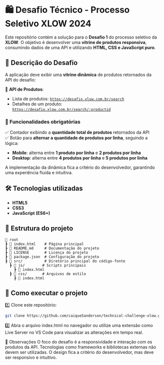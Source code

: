 # 🛍️ Desafio Técnico - Processo Seletivo XLOW 2024  

Este repositório contém a solução para o **Desafio 1** do processo seletivo da **XLOW**. O objetivo é desenvolver uma **vitrine de produtos responsiva**, consumindo dados de uma API e utilizando **HTML, CSS e JavaScript puro**.  

## 🚀 Descrição do Desafio  

A aplicação deve exibir uma **vitrine dinâmica** de produtos retornados da API do desafio:  

🔗 **API de Produtos**:  
- Lista de produtos: [`https://desafio.xlow.com.br/search`](https://desafio.xlow.com.br/search)  
- Detalhes de um produto: [`https://desafio.xlow.com.br/search/:productid`](https://desafio.xlow.com.br/search/:productid)  

### 📌 Funcionalidades obrigatórias  

✅ Contador exibindo a **quantidade total de produtos** retornados da API  
✅ Botão para **alternar a quantidade de produtos por linha**, seguindo a lógica:  
  - **Mobile**: alterna entre **1 produto por linha** e **2 produtos por linha**  
  - **Desktop**: alterna entre **4 produtos por linha** e **5 produtos por linha**  

A implementação da dinâmica fica a critério do desenvolvedor, garantindo uma experiência fluida e intuitiva.  

## 🛠️ Tecnologias utilizadas  

- **HTML5**  
- **CSS3**  
- **JavaScript (ES6+)**  

## 📂 Estrutura do projeto  
```
📁 root
┣ 📜 index.html    # Página principal
┣ 📜 README.md     # Documentação do projeto
┣ 📜 LICENSE       # Licença do projeto
┣ 📜 package.json  # Configuração do projeto
┣ 📂 src/          # Diretório principal do código-fonte
  ┣ 📂 js/        # Scripts principais
    ┣ 📜 index.html 
  ┣ 📂 css/       # Arquivos de estilo
    ┣ 📜 index.html 
```
## 📜 Como executar o projeto  

1️⃣ Clone este repositório:  
```bash
git clone https://github.com/caiqueSanderson/technical-challenge-xlow.git
```
2️⃣ Abra o arquivo index.html no navegador ou utilize uma extensão como Live Server no VS Code para visualizar as alterações em tempo real.

📌 Observações
O foco do desafio é a responsividade e interação com os produtos da API.
Tecnologias como frameworks e bibliotecas externas não devem ser utilizadas.
O design fica a critério do desenvolvedor, mas deve ser responsivo e intuitivo.
